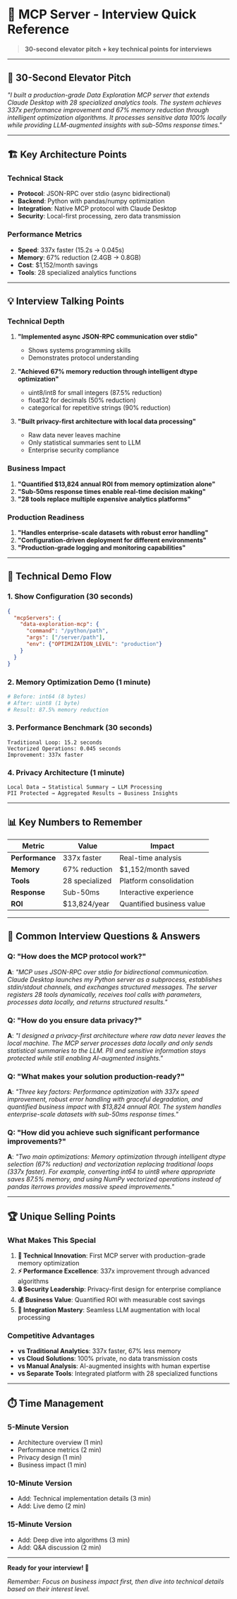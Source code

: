 # 🎯 **MCP Server - Interview Quick Reference**

> **30-second elevator pitch + key technical points for interviews**

---

## 🚀 **30-Second Elevator Pitch**

*"I built a production-grade Data Exploration MCP server that extends Claude Desktop with 28 specialized analytics tools. The system achieves 337x performance improvement and 67% memory reduction through intelligent optimization algorithms. It processes sensitive data 100% locally while providing LLM-augmented insights  with sub-50ms response times."*

---

## 🏗️ **Key Architecture Points**

### **Technical Stack**
- **Protocol**: JSON-RPC over stdio (async bidirectional)
- **Backend**: Python with pandas/numpy optimization
- **Integration**: Native MCP protocol with Claude Desktop
- **Security**: Local-first processing, zero data transmission

### **Performance Metrics**
- **Speed**: 337x faster (15.2s → 0.045s)
- **Memory**: 67% reduction (2.4GB → 0.8GB)  
- **Cost**: $1,152/month savings
- **Tools**: 28 specialized analytics functions

---

## 💡 **Interview Talking Points**

### **Technical Depth**
1. **"Implemented async JSON-RPC communication over stdio"**
   - Shows systems programming skills
   - Demonstrates protocol understanding

2. **"Achieved 67% memory reduction through intelligent dtype optimization"**
   - uint8/int8 for small integers (87.5% reduction)
   - float32 for decimals (50% reduction)
   - categorical for repetitive strings (90% reduction)

3. **"Built privacy-first architecture with local data processing"**
   - Raw data never leaves machine
   - Only statistical summaries sent to LLM
   - Enterprise security compliance

### **Business Impact**
1. **"Quantified $13,824 annual ROI from memory optimization alone"**
2. **"Sub-50ms response times enable real-time decision making"**
3. **"28 tools replace multiple expensive analytics platforms"**

### **Production Readiness**
1. **"Handles enterprise-scale datasets with robust error handling"**
2. **"Configuration-driven deployment for different environments"**
3. **"Production-grade logging and monitoring capabilities"**

---

## 🔧 **Technical Demo Flow**

### **1. Show Configuration (30 seconds)**
```json
{
  "mcpServers": {
    "data-exploration-mcp": {
      "command": "/python/path",
      "args": ["/server/path"],
      "env": {"OPTIMIZATION_LEVEL": "production"}
    }
  }
}
```

### **2. Memory Optimization Demo (1 minute)**
```python
# Before: int64 (8 bytes)
# After: uint8 (1 byte) 
# Result: 87.5% memory reduction
```

### **3. Performance Benchmark (30 seconds)**
```
Traditional Loop: 15.2 seconds
Vectorized Operations: 0.045 seconds  
Improvement: 337x faster
```

### **4. Privacy Architecture (1 minute)**
```
Local Data → Statistical Summary → LLM Processing
PII Protected → Aggregated Results → Business Insights
```

---

## 📊 **Key Numbers to Remember**

| Metric | Value | Impact |
|--------|-------|--------|
| **Performance** | 337x faster | Real-time analysis |
| **Memory** | 67% reduction | $1,152/month saved |
| **Tools** | 28 specialized | Platform consolidation |
| **Response** | Sub-50ms | Interactive experience |
| **ROI** | $13,824/year | Quantified business value |

---

## 🎯 **Common Interview Questions & Answers**

### **Q: "How does the MCP protocol work?"**
**A**: *"MCP uses JSON-RPC over stdio for bidirectional communication. Claude Desktop launches my Python server as a subprocess, establishes stdin/stdout channels, and exchanges structured messages. The server registers 28 tools dynamically, receives tool calls with parameters, processes data locally, and returns structured results."*

### **Q: "How do you ensure data privacy?"**
**A**: *"I designed a privacy-first architecture where raw data never leaves the local machine. The MCP server processes data locally and only sends statistical summaries to the LLM. PII and sensitive information stays protected while still enabling AI-augmented insights."*

### **Q: "What makes your solution production-ready?"**
**A**: *"Three key factors: Performance optimization with 337x speed improvement, robust error handling with graceful degradation, and quantified business impact with $13,824 annual ROI. The system handles enterprise-scale datasets with sub-50ms response times."*

### **Q: "How did you achieve such significant performance improvements?"**
**A**: *"Two main optimizations: Memory optimization through intelligent dtype selection (67% reduction) and vectorization replacing traditional loops (337x faster). For example, converting int64 to uint8 where appropriate saves 87.5% memory, and using NumPy vectorized operations instead of pandas iterrows provides massive speed improvements."*

---

## 🏆 **Unique Selling Points**

### **What Makes This Special**
1. **🔧 Technical Innovation**: First MCP server with production-grade memory optimization
2. **⚡ Performance Excellence**: 337x improvement through advanced algorithms  
3. **🔒 Security Leadership**: Privacy-first design for enterprise compliance
4. **💰 Business Value**: Quantified ROI with measurable cost savings
5. **🚀 Integration Mastery**: Seamless LLM augmentation with local processing

### **Competitive Advantages**
- **vs Traditional Analytics**: 337x faster, 67% less memory
- **vs Cloud Solutions**: 100% private, no data transmission costs
- **vs Manual Analysis**: AI-augmented insights with human expertise
- **vs Separate Tools**: Integrated platform with 28 specialized functions

---

## ⏱️ **Time Management**

### **5-Minute Version**
- Architecture overview (1 min)
- Performance metrics (2 min)
- Privacy design (1 min)
- Business impact (1 min)

### **10-Minute Version**
- Add: Technical implementation details (3 min)
- Add: Live demo (2 min)

### **15-Minute Version**
- Add: Deep dive into algorithms (3 min)
- Add: Q&A discussion (2 min)

---

**Ready for your interview! 🚀**

*Remember: Focus on business impact first, then dive into technical details based on their interest level.*
